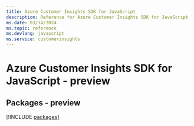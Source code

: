 ```yaml
---
title: Azure Customer Insights SDK for JavaScript
description: Reference for Azure Customer Insights SDK for JavaScript
ms.date: 03/14/2024
ms.topic: reference
ms.devlang: javascript
ms.service: customerinsights
---
```

# Azure Customer Insights SDK for JavaScript - preview
## Packages - preview
[!INCLUDE [packages](customer-insights-index.md)]